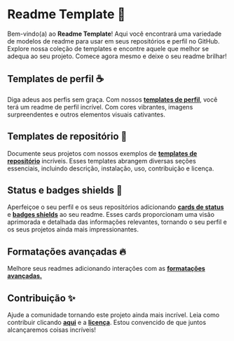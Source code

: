 # Readme Template 📜

Bem-vindo(a) ao **Readme Template**! Aqui você encontrará uma variedade de modelos de readme para usar em seus repositórios e perfil no GitHub. Explore nossa coleção de templates e encontre aquele que melhor se adequa ao seu projeto. Comece agora mesmo e deixe o seu readme brilhar!

## Templates de perfil ☕️

Diga adeus aos perfis sem graça. Com nossos **[templates de perfil](https://github.com/iuricode/readme-template/tree/main/perfil)**, você terá um readme de perfil incrível. Com cores vibrantes, imagens surpreendentes e outros elementos visuais cativantes.

## Templates de repositório 🎉

Documente seus projetos com nossos exemplos de **[templates de repositório](https://github.com/iuricode/readme-template/tree/main/repositorio)** incríveis. Esses templates abrangem diversas seções essenciais, incluindo descrição, instalação, uso, contribuição e licença.

## Status e badges shields 🦄

Aperfeiçoe o seu perfil e os seus repositórios adicionando **[cards de status](https://github.com/iuricode/readme-template/tree/main/cards-status/readme.md)** e **[badges shields](https://github.com/iuricode/readme-template/tree/main/badges-shields/readme.md)** ao seu readme. Esses cards proporcionam uma visão aprimorada e detalhada das informações relevantes, tornando o seu perfil e os seus projetos ainda mais impressionantes.

## Formatações avançadas 🔥

Melhore seus readmes adicionando interações com as **[formatações avançadas.](https://github.com/iuricode/readme-template/tree/main/avancado/readme.md)**

## Contribuição ✨

Ajude a comunidade tornando este projeto ainda mais incrível. Leia como contribuir clicando **[aqui](https://github.com/iuricode/readme-template/blob/main/CONTRIBUTING.md)** e a **[licença](https://github.com/iuricode/readme-template/blob/main/LICENSE.md)**. Estou convencido de que juntos alcançaremos coisas incríveis!